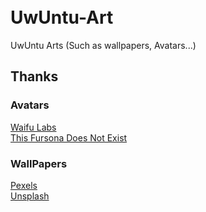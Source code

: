 <!-- SHIELDS LINKS -->
<!--GITHUB STARS-->
[stars-shield]: https://img.shields.io/github/stars/Duxi4/UwUntu-Art?style=for-the-badge&logo=Linux&logoColor=C689C6&color=FFABE1
[stars-url]: https://github.com/Duxi4/UwUntu-Art/stargazers

<!--UWUNTUOS.SITE-->
[gotoweb-shield]: https://img.shields.io/badge/UwUntu%20Website-hi?style=for-the-badge&logo=Internet%20Explorer&logoColor=C689C6&color=FFABE1
[gotoweb-url]: https://uwuntuos.site

<!--KO-FI-->
[kofi-shield]: https://img.shields.io/badge/Buy%20us%20a%20cofee-KoFi?style=for-the-badge&logo=KoFi&logoColor=C689C6&color=FFABE1
[kofi-url]: https://ko-fi.com/uwuntu

<!-- Tweet about us-->
[tweet-shield]: https://img.shields.io/badge/Tweet%20about%20us-hi?style=for-the-badge&logo=Twitter&logoColor=C689C6&color=FFABE1
[tweet-url]: https://bit.ly/380p4nL

<!--Discord server -->
[discord-shield]:https://img.shields.io/badge/Join%20our%20discord-hi?style=for-the-badge&logo=Discord&logoColor=C689C6&color=FFABE1
[discord-url]:https://discord.gg/US38bG9n8c

<!-- MAIN REPO -->
[github-uwu]:https://img.shields.io/badge/REPO:-UwUntu-hi?style=for-the-badge&logo=GitHub&logoColor=C689C6&color=FFABE1
[UwUntu-url]:https://github.com/Duxi4/UwUntu

<br />
<br />

# UwUntu-Art
UwUntu Arts (Such as wallpapers, Avatars...)

<h2>Thanks</h2>
<h3>Avatars</h3>
<a href="https://waifulabs.com">Waifu Labs</a>
<br>
<a href="https://thisfursonadoesnotexist.com/">This Fursona Does Not Exist</a>
<h3>WallPapers</h3>
<a href="https://www.pexels.com/">Pexels</a>
<br>
<a href="https://unsplash.com/">Unsplash</a>
